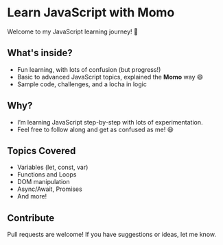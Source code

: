# Learn JavaScript with Momo

Welcome to my JavaScript learning journey! 🌟

## What's inside?
- Fun learning, with lots of confusion (but progress!)
- Basic to advanced JavaScript topics, explained the **Momo** way 😄
- Sample code, challenges, and a locha in logic

## Why? 
- I’m learning JavaScript step-by-step with lots of experimentation.
- Feel free to follow along and get as confused as me! 😆

## Topics Covered
- Variables (let, const, var)
- Functions and Loops
- DOM manipulation
- Async/Await, Promises
- And more!

## Contribute
Pull requests are welcome! If you have suggestions or ideas, let me know.
